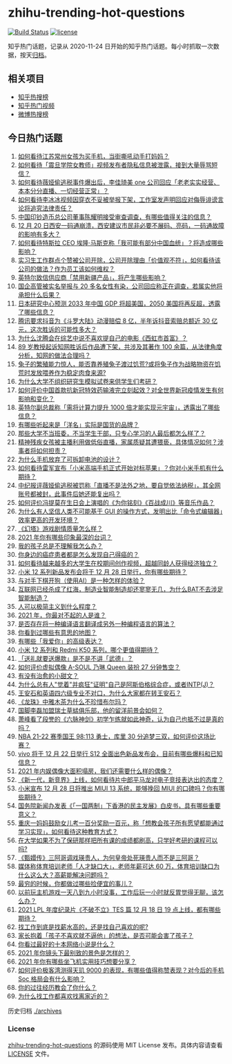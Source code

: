# zhihu-trending-hot-questions

[![Build Status](https://github.com/justjavac/zhihu-trending-hot-questions/workflows/ci/badge.svg?branch=master)](https://github.com/justjavac/zhihu-trending-hot-questions/actions)
[![license](https://img.shields.io/github/license/justjavac/zhihu-trending-hot-questions)](https://github.com/justjavac/zhihu-trending-hot-questions/blob/master/LICENSE)

知乎热门话题，记录从 2020-11-24 日开始的知乎热门话题。每小时抓取一次数据，按天[归档](./archives)。

## 相关项目

- [知乎热搜榜](https://github.com/justjavac/zhihu-trending-top-search)
- [知乎热门视频](https://github.com/justjavac/zhihu-trending-hot-video)
- [微博热搜榜](https://github.com/justjavac/weibo-trending-hot-search)

## 今日热门话题

<!-- BEGIN -->
<!-- 最后更新时间 Wed Dec 22 2021 03:15:39 GMT+0800 (China Standard Time) -->

1. [如何看待江苏常州女孩为买手机，当街嘶吼动手打妈妈？](https://www.zhihu.com/question/507423388)
1. [如何看待「震旦学院女教师」视频发布者隐私信息被泄露，接到大量辱骂短信？](https://www.zhihu.com/question/507001387)
1. [如何看待薇娅偷逃税事件爆出后，李佳琦美 one 公司回应「老老实实经营、本本分分直播、一切经营正常」？](https://www.zhihu.com/question/507347407)
1. [如何看待李冰冰视频因穿衣不妥被举报下架，工作室发声明回应对侮辱诽谤言论将追究法律责任？](https://www.zhihu.com/question/507210327)
1. [中国印钞造币总公司董事陈耀明接受审查调查，有哪些值得关注的信息？](https://www.zhihu.com/question/504575609)
1. [12 月 20 日西安一码通崩溃，西安建议市民非必要不展码、亮码，一码通故障的影响有多大？](https://www.zhihu.com/question/507212445)
1. [如何看待特斯拉 CEO 埃隆·马斯克称「我可能有部分中国血统」？将造成哪些影响？](https://www.zhihu.com/question/507262286)
1. [实习生工作群点个赞被公司开除，公司开除理由「价值观不符」，如何看待该公司的做法？作为员工该如何维权？](https://www.zhihu.com/question/507159429)
1. [英特尔致信供应商「禁用新疆产品」，将产生哪些影响？](https://www.zhihu.com/question/507622658)
1. [国企高管被实名举报与 20 多名女性有染，公司回应称正在调查，若属实他将承担什么后果？](https://www.zhihu.com/question/507325885)
1. [日本研究中心预测 2033 年中国 GDP 将超美国，2050 美国将再反超，透露了哪些信息？](https://www.zhihu.com/question/507332288)
1. [腾讯要求抖音为《斗罗大陆》动漫赔偿 8 亿，半年诉抖音索赔总额近 30 亿元，这次胜诉的可能性多大？](https://www.zhihu.com/question/507510229)
1. [为什么沈腾会在综艺中说不喜欢提自己的电影《西虹市首富》？](https://www.zhihu.com/question/454013168)
1. [89 岁教授起诉知网胜诉后作品遭下架，共涉及其著作 100 余篇，从法律角度分析，知网的做法合理吗？](https://www.zhihu.com/question/507511873)
1. [兔子的繁殖能力惊人，能否靠养殖兔子渡过饥荒?或将兔子作为战略物资在饥荒时发放喂养作为稳定肉食来源?](https://www.zhihu.com/question/506203870)
1. [为什么大学不组织研究生模拟试卷来供学生们考研？](https://www.zhihu.com/question/503901056)
1. [如何评价中国首款抗新冠特效药输液完立刻起效？对全世界新冠疫情发生有何影响和变化？](https://www.zhihu.com/question/507304138)
1. [英特尔副总裁称「需将计算力提升 1000 倍才能实现元宇宙」，透露出了哪些信息？](https://www.zhihu.com/question/507281065)
1. [有哪些听起来是「洋名」实际是国货的品牌？](https://www.zhihu.com/question/21331935)
1. [那些大学不当班委，不当学生干部，只专心学习的人最后都怎么样了？](https://www.zhihu.com/question/484204819)
1. [精神残疾女孩被主播利用做低俗直播，家属质疑其遭猥亵，具体情况如何？涉事者将如何担责？](https://www.zhihu.com/question/507434629)
1. [为什么手机放弃了可拆卸电池的设计？](https://www.zhihu.com/question/506434153)
1. [如何看待雷军宣布「小米高端手机正式开始对标苹果」？你对小米手机有什么期待？](https://www.zhihu.com/question/507596639)
1. [中纪报评薇娅偷逃税被罚称「直播不是法外之地，要自觉依法纳税」，其全网账号都被封，此事件后她还能复出吗？](https://www.zhihu.com/question/507429121)
1. [如何评价冯提莫在生日会上演唱的《为你铭刻》《百战成川》等音乐作品？](https://www.zhihu.com/question/507600203)
1. [为什么有人坚信人类不可能基于 GUI 的操作方式，发明出比「命令式编辑器」效率更高的开发环境？](https://www.zhihu.com/question/506367072)
1. [《幻塔》游戏剧情质量怎么样？](https://www.zhihu.com/question/503560788)
1. [2021 年你有哪些印象最深的台词？](https://www.zhihu.com/question/503251862)
1. [我的孩子总是不理解我怎么办？](https://www.zhihu.com/question/506990679)
1. [你身边的癌症患者都是怎么发现自己得癌的？](https://www.zhihu.com/question/506470415)
1. [如何看待越来越多的大学生在校期间创作视频，超越同龄人获得经济独立？](https://www.zhihu.com/question/507280392)
1. [小米 12 系列新品发布会将于 12 月 28 日举行，你有哪些期待？](https://www.zhihu.com/question/507455269)
1. [与对手下棋开狗（使用AI）是一种怎样的体验？](https://www.zhihu.com/question/400745026)
1. [互联网已经杀成了红海，制造业智能制造却还寥寥无几，为什么BAT不去涉足智能制造？](https://www.zhihu.com/question/278732236)
1. [人可以极简主义到什么程度？](https://www.zhihu.com/question/313020218)
1. [2021 年，你最对不起的人是谁？](https://www.zhihu.com/question/506998629)
1. [是否存在将一种编译语言翻译成另外一种编程语言的算法？](https://www.zhihu.com/question/507313589)
1. [你看到过哪些有意思的地图？](https://www.zhihu.com/question/34378366)
1. [有哪些「我爱你」的高级表达？](https://www.zhihu.com/question/316608391)
1. [小米 12 系列和 Redmi K50 系列，哪个更值得期待？](https://www.zhihu.com/question/500812942)
1. [「送礼就要送爆款」是不是不讲「武德」？](https://www.zhihu.com/question/507384520)
1. [如何评价虚拟偶像 A-SOUL 乃琳 Queen 装扮 27 分钟售空？](https://www.zhihu.com/question/507368110)
1. [有没有治愈的小甜文？](https://www.zhihu.com/question/491852335)
1. [为什么总有人"觉着"并疯狂"证明"自己是阿斯伯格综合症，或者INTP(J)？](https://www.zhihu.com/question/504557683)
1. [王安石和英语四六级专业不对口，为什么大家都在转王安石？](https://www.zhihu.com/question/506776514)
1. [《龙珠》中雅木茶为什么不珍惜布尔玛？](https://www.zhihu.com/question/338510877)
1. [国脚李磊加盟瑞士草蜢俱乐部，他的留洋前景会如何？](https://www.zhihu.com/question/507351475)
1. [萧峰看了段誉的《六脉神剑》初学乍练就如此神奇，认为自己也抵不过是真的吗？](https://www.zhihu.com/question/458188685)
1. [NBA 21-22 赛季国王 98:113 勇士，库里 30 分追梦三双，如何评价这场比赛？](https://www.zhihu.com/question/507460919)
1. [vivo 将于 12 月 22 日举行 S12 全面出色新品发布会，目前有哪些爆料和已知信息？](https://www.zhihu.com/question/505923950)
1. [2021 年内娱偶像大面积塌房，我们还需要什么样的偶像？](https://www.zhihu.com/question/507190131)
1. [《新一代，新竞界》上线，如何看待片中郎平马龙对电子竞技表达出的态度？](https://www.zhihu.com/question/507491410)
1. [小米宣布 12 月 28 日将推出 MIUI 13 系统，能够挽回 MIUI 的口碑吗？你有哪些期待？](https://www.zhihu.com/question/507475813)
1. [国务院新闻办发表《「一国两制」下香港的民主发展》白皮书，具有哪些重要意义？](https://www.zhihu.com/question/507229042)
1. [重庆一妈妈鼓励女儿考一百分奖励一百元，称「想教会孩子所有愿望都能通过学习实现」，如何看待这种教育方式？](https://www.zhihu.com/question/507256189)
1. [在大学如果不为了保研那样把所有课的成绩都刷高，只学好考研的课程可以吗?](https://www.zhihu.com/question/504150984)
1. [《甄嬛传》三阿哥调戏瑛贵人，为何皇帝处死瑛贵人而不是三阿哥？](https://www.zhihu.com/question/415419799)
1. [媒体称体育培训老师「人才缺口大」，老师年薪可达 60 万，体育培训缺口为什么这么大？高薪能解决问题吗？](https://www.zhihu.com/question/507016703)
1. [最穷的时候，你都做过哪些捡便宜的事儿？](https://www.zhihu.com/question/60277482)
1. [以前玩主机游戏一天八到九小时没事，工作后玩一小时就反胃觉得无聊，该怎么办？](https://www.zhihu.com/question/364435533)
1. [2021 LPL 年度纪录片《不破不立》TES 篇 12 月 18 日 19 点上线，都有哪些期待？](https://www.zhihu.com/question/506642017)
1. [找工作到底是找薪水高的，还是找自己喜欢的呢?](https://www.zhihu.com/question/505372720)
1. [家长抱着「孩子不喜欢就不逼他」的想法，是否可能会害了孩子？](https://www.zhihu.com/question/506978260)
1. [你看过最好的十本网络小说是什么？](https://www.zhihu.com/question/35584877)
1. [2021 年你镜头下最别致的景色是怎样的？](https://www.zhihu.com/question/505890550)
1. [2021 年你有哪些坐飞机实用技巧想要分享？](https://www.zhihu.com/question/506206642)
1. [如何评价极客湾测得天玑 9000 的表现，有哪些值得称赞表现？对今后的手机 Soc 格局会有什么影响？](https://www.zhihu.com/question/507268111)
1. [你的过往经历教会了你什么？](https://www.zhihu.com/question/504540275)
1. [为什么找工作都喜欢找离家近的？](https://www.zhihu.com/question/496277748)

<!-- END -->

历史归档 [./archives](./archives)

### License

[zhihu-trending-hot-questions](https://github.com/justjavac/zhihu-trending-hot-questions)
的源码使用 MIT License 发布。具体内容请查看 [LICENSE](./LICENSE) 文件。

